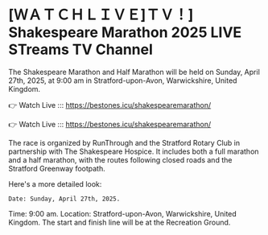 # [ＷＡＴＣＨＬＩＶＥ]ＴＶ！] Shakespeare Marathon 2025 LIVE STreams TV Channel 

The Shakespeare Marathon and Half Marathon will be held on Sunday, April 27th, 2025, at 9:00 am in Stratford-upon-Avon, Warwickshire, United Kingdom.

👉 Watch Live ::: https://bestones.icu/shakespearemarathon/

👉 Watch Live ::: https://bestones.icu/shakespearemarathon/

The race is organized by RunThrough and the Stratford Rotary Club in partnership with The Shakespeare Hospice. It includes both a full marathon and a half marathon, with the routes following closed roads and the Stratford Greenway footpath. 

Here's a more detailed look:

    Date: Sunday, April 27th, 2025. 

Time: 9:00 am. 
Location: Stratford-upon-Avon, Warwickshire, United Kingdom. The start and finish line will be at the Recreation Ground. 
